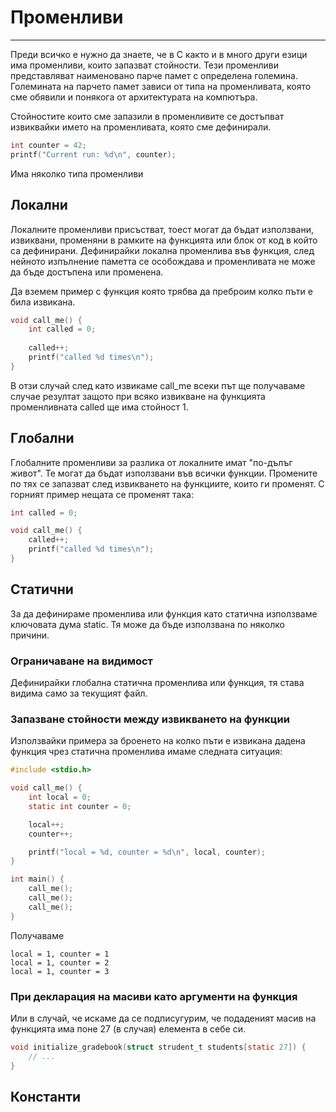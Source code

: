 # Променливи

---

Преди всичко е нужно да знаете, че в С както и в много други езици има променливи, които запазват стойности. Тези променливи представляват наименовано парче памет с определена големина. Големината на парчето памет зависи от типа на променливата, която сме обявили и понякога от архитектурата на компютъра.

Стойностите които сме запазили в променливите се достъпват извиквайки името на променливата, която сме дефинирали.

```c
int counter = 42;
printf("Current run: %d\n", counter);
```

Има няколко типа променливи

## Локални

Локалните променливи присъстват, тоест могат да бъдат използвани, извиквани, променяни в рамките на функцията или блок от код в който са дефинирани. Дефинирайки локална променлива във функция, след нейното изпълнение паметта се особождава и променливата не може да бъде достъпена или променена.

Да вземем пример с функция която трябва да преброим колко пъти е била извикана.

```c
void call_me() {
    int called = 0;
    
    called++;
    printf("called %d times\n");
}
```

В отзи случай след като извикаме call\_me всеки път ще получаваме случае резултат защото при всяко извикване на функцията променливната called ще има стойност 1.

## Глобални

Глобалните променливи за разлика от локалните имат "по-дълъг живот". Те могат да бъдат използвани във всички функции. Промените по тях се запазват след извикването на функциите, които ги променят. С горният пример нещата се  променят така:

```c
int called = 0;

void call_me() {
    called++;
    printf("called %d times\n");
}
```

## Статични

За да дефинираме променлива или функция като статична използваме ключовата дума static. Тя може да бъде използвана по няколко причини.

### Ограничаване на видимост

Дефинирайки глобална статична променлива или функция, тя става видима само за текущият файл.

### Запазване стойности между извикването на функции

Използвайки примера за броенето на колко пъти е извикана дадена функция чрез статична променлива имаме следната ситуация:

```c
#include <stdio.h>

void call_me() {
    int local = 0;
    static int counter = 0;

    local++;
    counter++;

    printf("local = %d, counter = %d\n", local, counter);
}

int main() {
    call_me();
    call_me();
    call_me();
}
```

Получаваме

```
local = 1, counter = 1
local = 1, counter = 2
local = 1, counter = 3
```

### При декларация на масиви като аргументи на функция

Или в случай, че искаме да се подписугурим, че подаденият масив на функцията има поне 27 \(в случая\) елемента в себе си.

```c
void initialize_gradebook(struct strudent_t students[static 27]) {
    // ...
}
```

## Константи 



